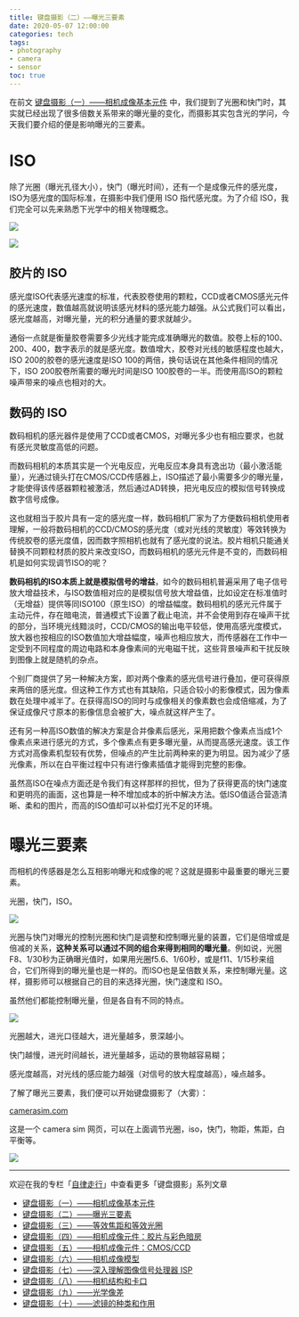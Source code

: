```yaml
---
title: 键盘摄影（二）——曝光三要素
date: 2020-05-07 12:00:00
categories: tech
tags: 
- photography
- camera
- sensor
toc: true
---
```


在前文 [键盘摄影（一）——相机成像基本元件](https://zhuanlan.zhihu.com/p/93481287) 中，我们提到了光圈和快门时，其实就已经出现了很多倍数关系带来的曝光量的变化，而摄影其实包含光的学问，今天我们要介绍的便是影响曝光的三要素。

<!-- more -->

# ISO

除了光圈（曝光孔径大小），快门（曝光时间），还有一个是成像元件的感光度，ISO为感光度的国际标准，在摄影中我们便用 ISO 指代感光度。为了介绍 ISO，我们完全可以先来熟悉下光学中的相关物理概念。

![](https://pic4.zhimg.com/80/v2-e1345246e5802e4dbb4cf832b3b44083_720w.jpg)

![](https://pic4.zhimg.com/80/v2-f12000d1eeeda82b7fc7c5560b8d975f_720w.jpg)

## 胶片的 ISO
感光度ISO代表感光速度的标准，代表胶卷使用的颗粒，CCD或者CMOS感光元件的感光速度，数值越高就说明该感光材料的感光能力越强。从公式我们可以看出，感光度越高，对曝光量，光的积分通量的要求就越少。

通俗一点就是衡量胶卷需要多少光线才能完成准确曝光的数值。胶卷上标的100、200、400，数字表示的就是感光度。数值增大，胶卷对光线的敏感程度也越大，ISO 200的胶卷的感光速度是ISO 100的两倍，换句话说在其他条件相同的情况下，ISO 200胶卷所需要的曝光时间是ISO 100胶卷的一半。而使用高ISO的颗粒噪声带来的噪点也相对的大。

## 数码的 ISO
数码相机的感光器件是使用了CCD或者CMOS，对曝光多少也有相应要求，也就有感光灵敏度高低的问题。

而数码相机的本质其实是一个光电反应，光电反应本身具有逸出功（最小激活能量），光通过镜头打在CMOS/CCD传感器上，ISO描述了最小需要多少的曝光量，才能使得该传感器颗粒被激活，然后通过AD转换，把光电反应的模拟信号转换成数字信号成像。

这也就相当于胶片具有一定的感光度一样，数码相机厂家为了方便数码相机使用者理解，一般将数码相机的CCD/CMOS的感光度（或对光线的灵敏度）等效转换为传统胶卷的感光度值，因而数字照相机也就有了感光度的说法。胶片相机只能通关替换不同颗粒材质的胶片来改变ISO，而数码相机的感光元件是不变的，而数码相机是如何实现调节ISO的呢？

**数码相机的ISO本质上就是模拟信号的增益**，如今的数码相机普遍采用了电子信号放大增益技术，与ISO数值相对应的是模拟信号放大增益值，比如设定在标准值时（无增益）提供等同ISO100（原生ISO）的增益幅度。数码相机的感光元件属于主动元件，存在暗电流，普通模式下设置了截止电流，并不会使用到存在噪声干扰的部分，当环境光线黯淡时，CCD/CMOS的输出电平较低，使用高感光度模式，放大器也按相应的ISO数值加大增益幅度，噪声也相应放大，而传感器在工作中一定受到不同程度的周边电路和本身像素间的光电磁干扰，这些背景噪声和干扰反映到图像上就是随机的杂点。

个别厂商提供了另一种解决方案，即对两个像素的感光信号进行叠加，便可获得原来两倍的感光度。但这种工作方式也有其缺陷，只适合较小的影像模式，因为像素数在处理中减半了。在获得高ISO的同时与成像相关的像素数也会成倍缩减，为了保证成像尺寸原本的影像信息会被扩大，噪点就这样产生了。

还有另一种高ISO数值的解决方案是合并像素后感光，采用把数个像素点当成1个像素点来进行感光的方式，多个像素点有更多曝光量，从而提高感光速度。该工作方式对高像素机型较有优势，但噪点的产生比前两种来的更为明显。因为减少了感光像素，所以在白平衡过程中只有进行像素插值才能得到完整的影像。

虽然高ISO在噪点方面还是令我们有这样那样的担忧，但为了获得更高的快门速度和更明亮的画面，这也算是一种不增加成本的折中解决方法。低ISO值适合营造清晰、柔和的图片，而高的ISO值却可以补偿灯光不足的环境。

# 曝光三要素

而相机的传感器是怎么互相影响曝光和成像的呢？这就是摄影中最重要的曝光三要素。

光圈，快门，ISO。

![](https://pic4.zhimg.com/80/v2-6a010158968f084e500bdda89f5ecdb3_720w.jpg)

光圈与快门对曝光的控制光圈和快门是调整和控制曝光量的装置，它们是倍增或是倍减的关系，**这种关系可以通过不同的组合来得到相同的曝光量**。例如说，光圈F8、1/30秒为正确曝光值时，如果用光圈f5.6、1/60秒，或是f11、1/15秒来组合，它们所得到的曝光量也是一样的。而ISO也是呈倍数关系，来控制曝光量。这样，摄影师可以根据自己的目的来选择光圈，快门速度和 ISO。

虽然他们都能控制曝光量，但是各自有不同的特点。

![](https://pic2.zhimg.com/80/v2-ca92e3338af012e0f6706e60803b84b5_720w.jpg)

光圈越大，进光口径越大，进光量越多，景深越小。

快门越慢，进光时间越长，进光量越多，运动的景物越容易糊；

感光度越高，对光线的感应能力越强（对信号的放大程度越高），噪点越多。

了解了曝光三要素，我们便可以开始键盘摄影了（大雾）：

[camerasim.com](https://camerasim.com/camerasim-free-web-app/)
​

这是一个 camera sim 网页，可以在上面调节光圈，iso，快门，物距，焦距，白平衡等。

![](https://pic4.zhimg.com/80/v2-77d6785454e77628e7aed3b3730dded3_720w.jpg)

---

欢迎在我的专栏「[自律走行](https://www.zhihu.com/column/jiritsu-soko)」中查看更多「键盘摄影」系列文章

- [键盘摄影（一）——相机成像基本元件](https://zhuanlan.zhihu.com/p/93481287)
- [键盘摄影（二）——曝光三要素](https://zhuanlan.zhihu.com/p/138585113)
- [键盘摄影（三）——等效焦距和等效光圈](https://zhuanlan.zhihu.com/p/138585371)
- [键盘摄影（四）——相机成像元件：胶片与彩色暗房](https://zhuanlan.zhihu.com/p/139384545)
- [键盘摄影（五）——相机成像元件：CMOS/CCD](https://zhuanlan.zhihu.com/p/139394687)
- [键盘摄影（六）——相机成像模型](https://zhuanlan.zhihu.com/p/138585667)
- [键盘摄影（七）——深入理解图像信号处理器 ISP](https://zhuanlan.zhihu.com/p/139432684)
- [键盘摄影（八）——相机结构和卡口](https://zhuanlan.zhihu.com/p/263018344)
- [键盘摄影（九）——光学像差](https://zhuanlan.zhihu.com/p/263867036)
- [键盘摄影（十）——滤镜的种类和作用](https://zhuanlan.zhihu.com/p/412506198)